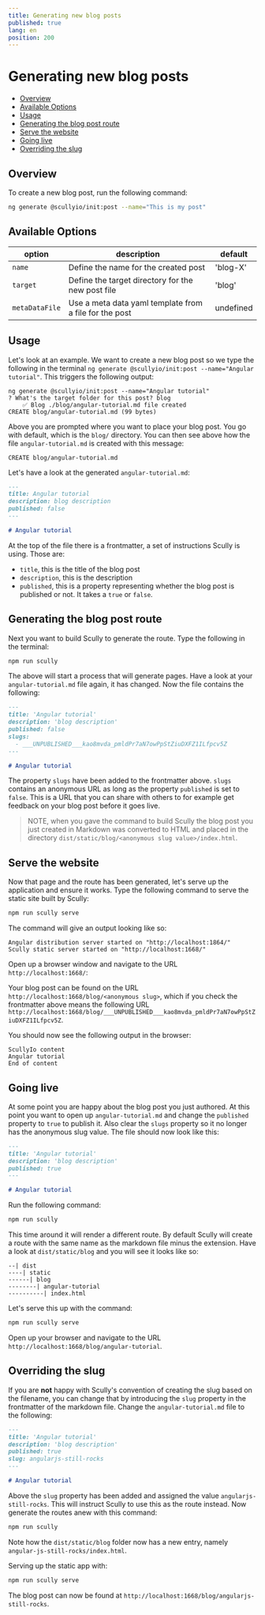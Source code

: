 ```yaml
---
title: Generating new blog posts
published: true
lang: en
position: 200
---
```


# Generating new blog posts <!-- omit in toc -->

<div class="docs-toc"></div>

- [Overview](#overview)
- [Available Options](#available-options)
- [Usage](#usage)
- [Generating the blog post route](#generating-the-blog-post-route)
- [Serve the website](#serve-the-website)
- [Going live](#going-live)
- [Overriding the slug](#overriding-the-slug)

## Overview

To create a new blog post, run the following command:

```bash
ng generate @scullyio/init:post --name="This is my post"
```

## Available Options

| option         | description                                            | default   |
| -------------- | ------------------------------------------------------ | --------- |
| `name`         | Define the name for the created post                   | 'blog-X'  |
| `target`       | Define the target directory for the new post file      | 'blog'    |
| `metaDataFile` | Use a meta data yaml template from a file for the post | undefined |

## Usage

Let's look at an example. We want to create a new blog post so we type the following in the terminal `ng generate @scullyio/init:post --name="Angular tutorial"`. This triggers the following output:

```output
ng generate @scullyio/init:post --name="Angular tutorial"
? What's the target folder for this post? blog
    ✅️ Blog ./blog/angular-tutorial.md file created
CREATE blog/angular-tutorial.md (99 bytes)
```

Above you are prompted where you want to place your blog post. You go with default, which is the `blog/` directory. You can then see above how the file `angular-tutorial.md` is created with this message:

```output
CREATE blog/angular-tutorial.md
```

Let's have a look at the generated `angular-tutorial.md`:

```markdown
---
title: Angular tutorial
description: blog description
published: false
---

# Angular tutorial
```

At the top of the file there is a frontmatter, a set of instructions Scully is using. Those are:

- `title`, this is the title of the blog post
- `description`, this is the description
- `published`, this is a property representing whether the blog post is published or not. It takes a `true` or `false`.

## Generating the blog post route

Next you want to build Scully to generate the route. Type the following in the terminal:

```bash
npm run scully
```

The above will start a process that will generate pages. Have a look at your `angular-tutorial.md` file again, it has changed. Now the file contains the following:

```markdown
---
title: 'Angular tutorial'
description: 'blog description'
published: false
slugs:
  - ___UNPUBLISHED___kao8mvda_pmldPr7aN7owPpStZiuDXFZ1ILfpcv5Z
---

# Angular tutorial
```

The property `slugs` have been added to the frontmatter above. `slugs` contains an anonymous URL as long as the property `published` is set to `false`. This is a URL that you can share with others to for example get feedback on your blog post before it goes live.

> NOTE, when you gave the command to build Scully the blog post you just created in Markdown was converted to HTML and placed in the directory `dist/static/blog/<anonymous slug value>/index.html`.

## Serve the website

Now that page and the route has been generated, let's serve up the application and ensure it works. Type the following command to serve the static site built by Scully:

```bash
npm run scully serve
```

The command will give an output looking like so:

```output
Angular distribution server started on "http://localhost:1864/"
Scully static server started on "http://localhost:1668/"
```

Open up a browser window and navigate to the URL `http://localhost:1668/`:

Your blog post can be found on the URL `http://localhost:1668/blog/<anonymous slug>`, which if you check the frontmatter above means the following URL `http://localhost:1668/blog/___UNPUBLISHED___kao8mvda_pmldPr7aN7owPpStZiuDXFZ1ILfpcv5Z`.

You should now see the following output in the browser:

```
ScullyIo content
Angular tutorial
End of content
```

## Going live

At some point you are happy about the blog post you just authored. At this point you want to open up `angular-tutorial.md` and change the `published` property to `true` to publish it. Also clear the `slugs` property so it no longer has the anonymous slug value. The file should now look like this:

```markdown
---
title: 'Angular tutorial'
description: 'blog description'
published: true
---

# Angular tutorial
```

Run the following command:

```bash
npm run scully
```

This time around it will render a different route. By default Scully will create a route with the same name as the markdown file minus the extension. Have a look at `dist/static/blog` and you will see it looks like so:

```
--| dist
----| static
------| blog
--------| angular-tutorial
----------| index.html
```

Let's serve this up with the command:

```bash
npm run scully serve
```

Open up your browser and navigate to the URL `http://localhost:1668/blog/angular-tutorial`.

## Overriding the slug

If you are **not** happy with Scully's convention of creating the slug based on the filename, you can change that by introducing the `slug` property in the frontmatter of the markdown file. Change the `angular-tutorial.md` file to the following:

```markdown
---
title: 'Angular tutorial'
description: 'blog description'
published: true
slug: angularjs-still-rocks
---

# Angular tutorial
```

Above the `slug` property has been added and assigned the value `angularjs-still-rocks`. This will instruct Scully to use this as the route instead. Now generate the routes anew with this command:

```bash
npm run scully
```

Note how the `dist/static/blog` folder now has a new entry, namely `angular-js-still-rocks/index.html`.

Serving up the static app with:

```bash
npm run scully serve
```

The blog post can now be found at `http://localhost:1668/blog/angularjs-still-rocks`.
